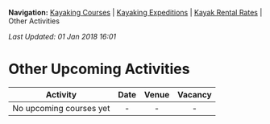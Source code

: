 **Navigation:** [Kayaking Courses](index) &#124; [Kayaking Expeditions](expedition) &#124; [Kayak Rental Rates](rental) &#124; Other Activities

_Last Updated: 01 Jan 2018 16:01_
# Other Upcoming Activities

Activity | Date | Venue | Vacancy
:---:|:---:|:---:|:---:
No upcoming courses yet|-|-|-

